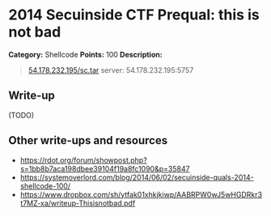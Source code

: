 # 2014 Secuinside CTF Prequal: this is not bad

**Category:** Shellcode
**Points:** 100
**Description:**

> [54.178.232.195/sc.tar](sc.tar)
> server: 54.178.232.195:5757

## Write-up

(TODO)

## Other write-ups and resources

* <https://rdot.org/forum/showpost.php?s=1bb8b7aca198dbee39104f19a8fc1090&p=35847>
* <https://systemoverlord.com/blog/2014/06/02/secuinside-quals-2014-shellcode-100/>
* <https://www.dropbox.com/sh/ytfak01xhkjkiwp/AABRPW0wJ5wHGDRkr3t7MZ-xa/writeup-Thisisnotbad.pdf>
